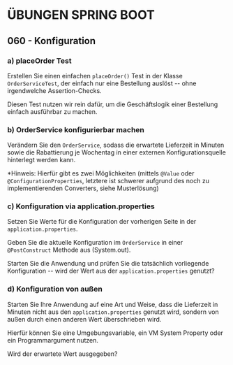 # ÜBUNGEN SPRING BOOT

## 060 - Konfiguration

### a) placeOrder Test

Erstellen Sie einen einfachen `placeOrder()` Test in der Klasse `OrderServiceTest`, der einfach
nur eine Bestellung auslöst -- ohne irgendwelche Assertion-Checks.

Diesen Test nutzen wir rein dafür, um die Geschäftslogik einer Bestellung einfach ausführbar zu machen.

### b) OrderService konfigurierbar machen

Verändern Sie den `OrderService`, sodass die erwartete Lieferzeit in Minuten sowie die
Rabattierung je Wochentag in einer externen Konfigurationsquelle hinterlegt werden kann.

*Hinweis: Hierfür gibt es zwei Möglichkeiten (mittels `@Value` oder `@ConfigurationProperties`,
letztere ist schwerer aufgrund des noch zu implementierenden Converters, siehe Musterlösung)

### c) Konfiguration via application.properties

Setzen Sie Werte für die Konfiguration der vorherigen Seite in der `application.properties`.

Geben Sie die aktuelle Konfiguration im `OrderService` in einer `@PostConstruct` Methode aus
(System.out).

Starten Sie die Anwendung und prüfen Sie die tatsächlich vorliegende Konfiguration --
wird der Wert aus der `application.properties` genutzt?

### d) Konfiguration von außen

Starten Sie Ihre Anwendung auf eine Art und Weise, dass die Lieferzeit in Minuten nicht
aus den `application.properties` genutzt wird, sondern von außen durch einen anderen Wert
überschrieben wird.

Hierfür können Sie eine Umgebungsvariable, ein VM System Property oder ein Programmargument nutzen.

Wird der erwartete Wert ausgegeben?
